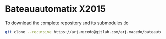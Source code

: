 # Bateauautomatix X2015
To download the complete repository and its submodules do
```sh
git clone --recursive https://arj.macedo@gitlab.com/arj.macedo/bateautomotix2015.git
```